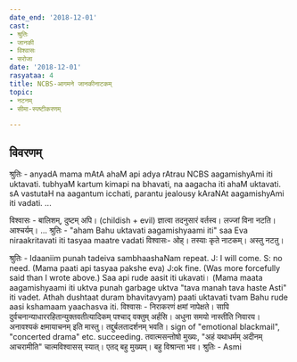 ```yaml
---
date_end: '2018-12-01'
cast:
- श्रुतिः
- जानकी
- विश्वासः
- सरोजा
date: '2018-12-01'
rasyataa: 4
title: NCBS-आगमने जानकीनाटकम्
topic:
- नटनम्
- सीमा-स्पष्टीकरणम्

---
```


## विवरणम्
श्रुतिः - anyadA mama mAtA ahaM api adya rAtrau NCBS aagamishyAmi iti uktavati. tubhyaM kartum kimapi na bhavati, na aagacha iti ahaM uktavati. sA vastutaH na aagantum icchati, parantu jealousy kAraNAt aagamishyAmi iti vadati. ...

विश्वासः - बालिशम्, दुष्टम् अपि। (childish + ‌evil)  ज्ञात्वा तदनुसारं वर्तस्व। लज्जां विना नटति। आश्चर्यम्। ... 
श्रुतिः -  "aham Bahu uktavati aagamishyaami iti" saa Eva niraakritavati iti tasyaa maatre vadati
विश्वासः‌- ओह्। तस्याः कृते नाटकम्। अस्तु नटतु।

श्रुतिः - Idaaniim punah tadeiva sambhaashaNam repeat. J: I will come. S: no need. (Mama paati api tasyaa pakshe eva) J:ok fine.
(Was more forcefully said than I wrote above.) Saa api rude aasit iti ukavati। (Mama maata aagamishyaami iti uktva punah garbage uktva "tava manah tava haste Asti" iti vadet. Athah dushtaat duram bhavitavyam) paati uktavati tvam Bahu rude aasi kshamaam yaachasva iti. 
विश्वासः - निराकरणं क्षमां नापेक्षते। सापि दुर्वचनान्याधाररहितान्युक्तवतीत्यादिकम् पश्चाद् वक्तुम् अर्हसि। अधुना समयो नास्तीति निवारय। अनावश्यकं क्षमायाचनम् इति मास्तु। तद्दुर्बलतादर्शनम् भवति। sign of "emotional blackmail", "concerted drama" etc. succeeding. तवात्मसन्तोषो मुख्यः, "अहं यथाधर्मम् अदीनम् आचरामीति" चात्मविश्वासस् स्यात्। एतद् बहु मुख्यम्। बहु विश्रान्ता भव।
श्रुतिः - Asmi






